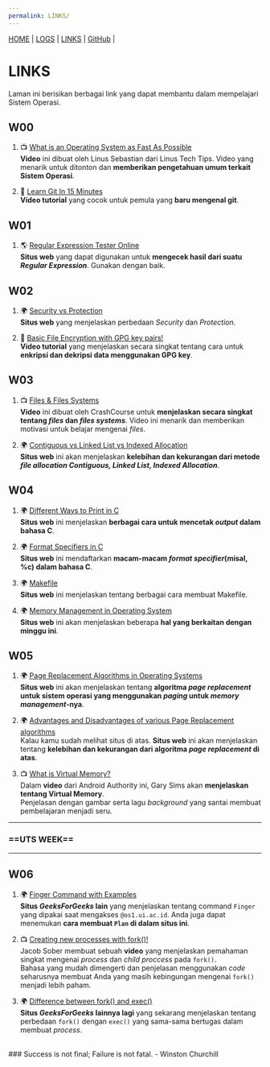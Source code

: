```yaml
---
permalink: LINKS/
---
```


[HOME](https://vwjaya32.github.io/os222/) | [LOGS](TXT/mylog.txt) | [LINKS](https://vwjaya32.github.io/os222/LINKS/) |  [GitHub](https://github.com/vwjaya32/os222/) | 

# LINKS

Laman ini berisikan berbagai link yang dapat membantu dalam mempelajari Sistem Operasi.  

## W00
1. 📺 [What is an Operating System as Fast As Possible](https://youtu.be/pVzRTmdd9j0)<br>
**Video** ini dibuat oleh Linus Sebastian dari Linus Tech Tips. 
Video yang menarik untuk ditonton dan **memberikan pengetahuan umum terkait Sistem Operasi**.

2. 📼 [Learn Git In 15 Minutes](https://youtu.be/USjZcfj8yxE)<br>
**Video tutorial** yang cocok untuk pemula yang **baru mengenal git**.  

## W01
1. 🌎 [Regular Expression Tester Online](https://regexr.com/3cr6f)<br>
**Situs web** yang dapat digunakan untuk **mengecek hasil dari suatu _Regular Expression_**. Gunakan dengan baik.  

## W02
1. 🌍 [Security vs Protection](https://www.geeksforgeeks.org/difference-between-security-and-protection/)<br>
**Situs web** yang menjelaskan perbedaan _Security_ dan _Protection_.  

2. 📼 [Basic File Encryption with GPG key pairs!](https://www.youtube.com/watch?v=DMGIlj7u7Eo)<br>
**Video tutorial** yang menjelaskan secara singkat tentang cara untuk **enkripsi dan dekripsi data menggunakan GPG key**.  

## W03
1. 📺 [Files & Files Systems](https://youtu.be/KN8YgJnShPM)<br>
**Video** ini dibuat oleh CrashCourse untuk **menjelaskan secara singkat tentang _files_ dan _files systems_**.
Video ini menarik dan memberikan motivasi untuk belajar mengenai _files_.  

2. 🌍 [Contiguous vs Linked List vs Indexed Allocation](https://www.geeksforgeeks.org/file-allocation-methods/)<br>
**Situs web** ini akan menjelaskan **kelebihan dan kekurangan dari metode _file allocation Contiguous, Linked List, Indexed Allocation_**.  

## W04
1. 🌍 [Different Ways to Print in C](https://iq.opengenus.org/different-ways-to-print-in-c/)<br>
**Situs web** ini menjelaskan **berbagai cara untuk mencetak _output_ dalam bahasa C**.  
 
2. 🌍 [Format Specifiers in C](https://www.freecodecamp.org/news/format-specifiers-in-c/)<br>
**Situs web** ini mendaftarkan **macam-macam _format specifier_(misal, %c) dalam bahasa C**.  

3. 🌍 [Makefile](https://www.cs.colby.edu/maxwell/courses/tutorials/maketutor/)<br>
**Situs web** ini menjelaskan tentang berbagai cara membuat Makefile.  

4. 🌍 [Memory Management in Operating System](https://www.geeksforgeeks.org/memory-management-in-operating-system/)<br>
**Situs web** ini akan menjelaskan beberapa **hal yang berkaitan dengan minggu ini**.  

## W05
1. 🌍 [Page Replacement Algorithms in Operating Systems](https://www.geeksforgeeks.org/page-replacement-algorithms-in-operating-systems/)<br>
**Situs web** ini akan menjelaskan tentang **algoritma _page replacement_ untuk sistem operasi yang menggunakan _paging_ untuk _memory management_-nya**.  

2. 🌍 [Advantages and Disadvantages of various Page Replacement algorithms](https://www.geeksforgeeks.org/advantages-and-disadvantages-of-various-page-replacement-algorithms/?ref=rp)<br>
Kalau kamu sudah melihat situs di atas. **Situs web** ini akan menjelaskan tentang **kelebihan dan kekurangan dari algoritma _page replacement_ di atas**.   

3. 📺 [What is Virtual Memory?](https://youtu.be/2quKyPnUShQ)<br>
Dalam **video** dari Android Authority ini, Gary Sims akan **menjelaskan tentang Virtual Memory**.  
Penjelasan dengan gambar serta lagu _background_ yang santai membuat pembelajaran menjadi seru.  

---

### ==UTS WEEK==

---

## W06
1. 🌍 [Finger Command with Examples](https://www.geeksforgeeks.org/finger-command-in-linux-with-examples/)<br>
**Situs _GeeksForGeeks_ lain** yang menjelaskan tentang command `Finger` yang dipakai saat mengakses `@os1.ui.ac.id`.
Anda juga dapat menemukan **cara membuat `Plan` di dalam situs ini**.  

2. 📺  [Creating new processes with fork()!](https://youtu.be/ss1-REMJ9GA)<br>
Jacob Sober membuat sebuah **video** yang menjelaskan pemahaman singkat mengenai _process_ dan _child proccess_ pada `fork()`.  
Bahasa yang mudah dimengerti dan penjelasan menggunakan _code_ seharusnya membuat Anda yang masih kebingungan mengenai `fork()` menjadi lebih paham.  

3. 🌍 [Difference between fork() and exec()](https://www.geeksforgeeks.org/difference-fork-exec/)<br>
**Situs _GeeksForGeeks_ lainnya lagi** yang sekarang menjelaskan tentang perbedaan `fork()` dengan `exec()` yang sama-sama bertugas dalam membuat _process_.  


<br>
### Success is not final; Failure is not fatal. - Winston Churchill
